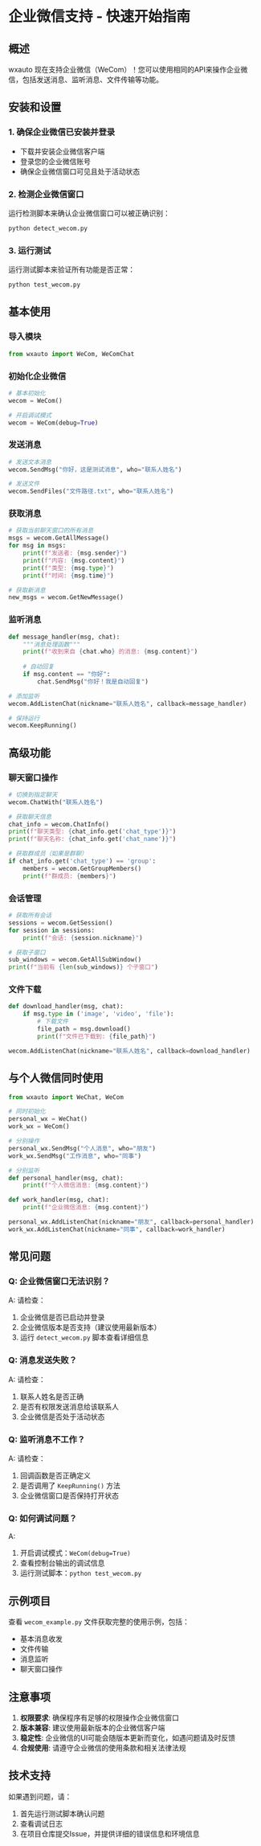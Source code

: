 # 企业微信支持 - 快速开始指南

## 概述

wxauto 现在支持企业微信（WeCom）！您可以使用相同的API来操作企业微信，包括发送消息、监听消息、文件传输等功能。

## 安装和设置

### 1. 确保企业微信已安装并登录

- 下载并安装企业微信客户端
- 登录您的企业微信账号
- 确保企业微信窗口可见且处于活动状态

### 2. 检测企业微信窗口

运行检测脚本来确认企业微信窗口可以被正确识别：

```bash
python detect_wecom.py
```

### 3. 运行测试

运行测试脚本来验证所有功能是否正常：

```bash
python test_wecom.py
```

## 基本使用

### 导入模块

```python
from wxauto import WeCom, WeComChat
```

### 初始化企业微信

```python
# 基本初始化
wecom = WeCom()

# 开启调试模式
wecom = WeCom(debug=True)
```

### 发送消息

```python
# 发送文本消息
wecom.SendMsg("你好，这是测试消息", who="联系人姓名")

# 发送文件
wecom.SendFiles("文件路径.txt", who="联系人姓名")
```

### 获取消息

```python
# 获取当前聊天窗口的所有消息
msgs = wecom.GetAllMessage()
for msg in msgs:
    print(f"发送者: {msg.sender}")
    print(f"内容: {msg.content}")
    print(f"类型: {msg.type}")
    print(f"时间: {msg.time}")

# 获取新消息
new_msgs = wecom.GetNewMessage()
```

### 监听消息

```python
def message_handler(msg, chat):
    """消息处理函数"""
    print(f"收到来自 {chat.who} 的消息: {msg.content}")
    
    # 自动回复
    if msg.content == "你好":
        chat.SendMsg("你好！我是自动回复")

# 添加监听
wecom.AddListenChat(nickname="联系人姓名", callback=message_handler)

# 保持运行
wecom.KeepRunning()
```

## 高级功能

### 聊天窗口操作

```python
# 切换到指定聊天
wecom.ChatWith("联系人姓名")

# 获取聊天信息
chat_info = wecom.ChatInfo()
print(f"聊天类型: {chat_info.get('chat_type')}")
print(f"聊天名称: {chat_info.get('chat_name')}")

# 获取群成员（如果是群聊）
if chat_info.get('chat_type') == 'group':
    members = wecom.GetGroupMembers()
    print(f"群成员: {members}")
```

### 会话管理

```python
# 获取所有会话
sessions = wecom.GetSession()
for session in sessions:
    print(f"会话: {session.nickname}")

# 获取子窗口
sub_windows = wecom.GetAllSubWindow()
print(f"当前有 {len(sub_windows)} 个子窗口")
```

### 文件下载

```python
def download_handler(msg, chat):
    if msg.type in ('image', 'video', 'file'):
        # 下载文件
        file_path = msg.download()
        print(f"文件已下载到: {file_path}")

wecom.AddListenChat(nickname="联系人姓名", callback=download_handler)
```

## 与个人微信同时使用

```python
from wxauto import WeChat, WeCom

# 同时初始化
personal_wx = WeChat()
work_wx = WeCom()

# 分别操作
personal_wx.SendMsg("个人消息", who="朋友")
work_wx.SendMsg("工作消息", who="同事")

# 分别监听
def personal_handler(msg, chat):
    print(f"个人微信消息: {msg.content}")

def work_handler(msg, chat):
    print(f"企业微信消息: {msg.content}")

personal_wx.AddListenChat(nickname="朋友", callback=personal_handler)
work_wx.AddListenChat(nickname="同事", callback=work_handler)
```

## 常见问题

### Q: 企业微信窗口无法识别？

A: 请检查：
1. 企业微信是否已启动并登录
2. 企业微信版本是否支持（建议使用最新版本）
3. 运行 `detect_wecom.py` 脚本查看详细信息

### Q: 消息发送失败？

A: 请检查：
1. 联系人姓名是否正确
2. 是否有权限发送消息给该联系人
3. 企业微信是否处于活动状态

### Q: 监听消息不工作？

A: 请检查：
1. 回调函数是否正确定义
2. 是否调用了 `KeepRunning()` 方法
3. 企业微信窗口是否保持打开状态

### Q: 如何调试问题？

A: 
1. 开启调试模式：`WeCom(debug=True)`
2. 查看控制台输出的调试信息
3. 运行测试脚本：`python test_wecom.py`

## 示例项目

查看 `wecom_example.py` 文件获取完整的使用示例，包括：
- 基本消息收发
- 文件传输
- 消息监听
- 聊天窗口操作

## 注意事项

1. **权限要求**: 确保程序有足够的权限操作企业微信窗口
2. **版本兼容**: 建议使用最新版本的企业微信客户端
3. **稳定性**: 企业微信的UI可能会随版本更新而变化，如遇问题请及时反馈
4. **合规使用**: 请遵守企业微信的使用条款和相关法律法规

## 技术支持

如果遇到问题，请：
1. 首先运行测试脚本确认问题
2. 查看调试日志
3. 在项目仓库提交Issue，并提供详细的错误信息和环境信息